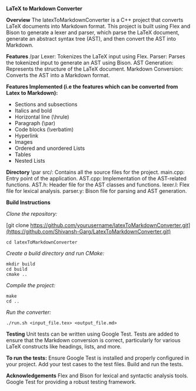 **LaTeX to Markdown Converter** 

**Overview** 
The latexToMarkdownConverter is a C++ project that converts LaTeX documents into Markdown format. This project is built using Flex and Bison to generate a lexer and parser, which parse the LaTeX document, generate an abstract syntax tree (AST), and then convert the AST into Markdown.

**Features** /par
Lexer: Tokenizes the LaTeX input using Flex. 
Parser: Parses the tokenized input to generate an AST using Bison. 
AST Generation: Represents the structure of the LaTeX document. 
Markdown Conversion: Converts the AST into a Markdown format. 

**Features Implemented (i.e the features which can be converted from Latex to Markdown):**
- Sections and subsections
- Italics and bold
- Horizontal line (\hrule)
- Paragraph (\par)
- Code blocks (\verbatim)
- Hyperlink
- Images
- Ordered and unordered Lists
- Tables
- Nested Lists

**Directory** \par
src/: Contains all the source files for the project. 
main.cpp: Entry point of the application.
AST.cpp: Implementation of the AST-related functions. 
AST.h: Header file for the AST classes and functions. 
lexer.l: Flex file for lexical analysis. 
parser.y: Bison file for parsing and AST generation. 

**Build Instructions**

*Clone the repository:*

[git clone https://github.com/yourusername/latexToMarkdownConverter.git](https://github.com/Shivansh-Garg/LatexToMarkdownConverter.git)
```
cd latexToMarkdownConverter
```

*Create a build directory and run CMake:*
```
mkdir build
cd build
cmake ..
```

*Compile the project:*
```
make
cd ..
```

*Run the converter:*
```
./run.sh <input_file.tex> <output_file.md>
```

**Testing** 
Unit tests can be written using Google Test. Tests are added to ensure that the Markdown conversion is correct, particularly for various LaTeX constructs like headings, lists, and more.

**To run the tests:** 
Ensure Google Test is installed and properly configured in your project. 
Add your test cases to the test files.
Build and run the tests.

**Acknowledgements**
Flex and Bison for lexical and syntactic analysis tools.
Google Test for providing a robust testing framework.
